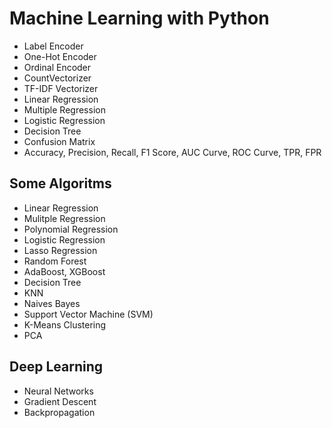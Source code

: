 # Machine Learning with Python
- Label   Encoder
- One-Hot Encoder
- Ordinal Encoder
- CountVectorizer
- TF-IDF Vectorizer
- Linear   Regression
- Multiple Regression
- Logistic Regression
- Decision Tree
- Confusion Matrix
- Accuracy, Precision, Recall, F1 Score, AUC Curve, ROC Curve, TPR, FPR
 
## Some Algoritms
 - Linear     Regression
 - Mulitple   Regression
 - Polynomial Regression
 - Logistic   Regression
 - Lasso	  Regression
 - Random Forest
 - AdaBoost, XGBoost
 - Decision Tree
 - KNN
 - Naives Bayes
 - Support Vector Machine (SVM)
 - K-Means Clustering
 - PCA
## Deep Learning
  - Neural Networks
  - Gradient Descent
  - Backpropagation

